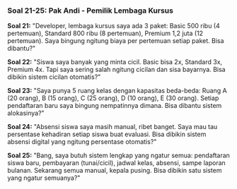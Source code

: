 ### Soal 21-25: Pak Andi - Pemilik Lembaga Kursus

**Soal 21:** "Developer, lembaga kursus saya ada 3 paket: Basic 500 ribu (4 pertemuan), Standard 800 ribu (8 pertemuan), Premium 1,2 juta (12 pertemuan). Saya bingung ngitung biaya per pertemuan setiap paket. Bisa dibantu?"

**Soal 22:** "Siswa saya banyak yang minta cicil. Basic bisa 2x, Standard 3x, Premium 4x. Tapi saya sering salah ngitung cicilan dan sisa bayarnya. Bisa dibikin sistem cicilan otomatis?"

**Soal 23:** "Saya punya 5 ruang kelas dengan kapasitas beda-beda: Ruang A (20 orang), B (15 orang), C (25 orang), D (10 orang), E (30 orang). Setiap pendaftaran baru saya bingung nempatinnya dimana. Bisa dibantu sistem alokasinya?"

**Soal 24:** "Absensi siswa saya masih manual, ribet banget. Saya mau tau persentase kehadiran setiap siswa buat evaluasi. Bisa dibikin sistem absensi digital yang ngitung persentase otomatis?"

**Soal 25:** "Bang, saya butuh sistem lengkap yang ngatur semua: pendaftaran siswa baru, pembayaran (tunai/cicil), jadwal kelas, absensi, sampe laporan bulanan. Sekarang semua manual, kepala pusing. Bisa dibikin satu sistem yang ngatur semuanya?"
